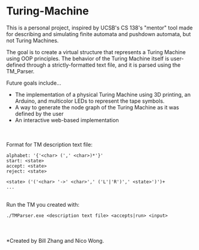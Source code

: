 # Turing-Machine
This is a personal project, inspired by UCSB's CS 138's "mentor" tool made for describing and simulating finite automata and pushdown automata, but not Turing Machines.

The goal is to create a virtual structure that represents a Turing Machine using OOP principles. The behavior of the Turing Machine itself is user-defined through a strictly-formatted text file, and it is parsed using the TM_Parser.

Future goals include...
  - The implementation of a physical Turing Machine using 3D printing, an Arduino, and multicolor LEDs to represent the tape symbols.
  - A way to generate the node graph of the Turing Machine as it was defined by the user
  - An interactive web-based implementation
  
\
\
Format for TM description text file:
```
alphabet: '{'<char> (',' <char>)*'}'
start: <state>
accept: <state>
reject: <state>

<state> ('('<char> '->' <char>',' ('L'|'R')',' <state>')')+
...

```
\
Run the TM you created with:

```./TMParser.exe <description text file> <accepts|run> <input>```
\
\
\
\
*Created by Bill Zhang and Nico Wong.
